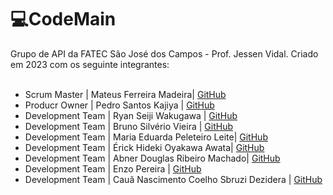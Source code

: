<h1>💻CodeMain</h1>
Grupo de API da FATEC São José dos Campos - Prof. Jessen Vidal. Criado em 2023 com os seguinte integrantes:
<br></br>
<ul>
  <li> Scrum Master | Mateus Ferreira Madeira| <a href = https://github.com/mafemad>GitHub</a></li>
  <li> Producr Owner | Pedro Santos Kajiya | <a href = https://github.com/kajiyap>GitHub</a></li>
  <li> Development Team | Ryan Seiji Wakugawa | <a href = https://github.com/ryan-wakugawa>GitHub</a></li>
  <li> Development Team | Bruno Silvério Vieira | <a href = https://github.com/BrunoVieira003>GitHub</a></li>
  <li> Development Team | Maria Eduarda Peleteiro Leite| <a href = https://github.com/ryan-wakugawa>GitHub</a></li>
  <li> Development Team | Érick Hideki Oyakawa Awata| <a href = https://github.com/erickhoawata>GitHub</a></li>
  <li> Development Team | Abner Douglas Ribeiro Machado| <a href = https://github.com/ryan-wakugawa>GitHub</a></li>
  <li> Development Team | Enzo Pereira | <a href = https://github.com/Enzopereira01>GitHub</a></li>
  <li> Development Team | Cauã Nascimento Coelho Sbruzi Dezidera | <a href = https://github.com/CauaDezidera>GitHub</a></li>
